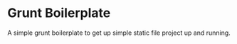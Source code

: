 Grunt Boilerplate
====================

A simple grunt boilerplate to get up simple static file project up and running.